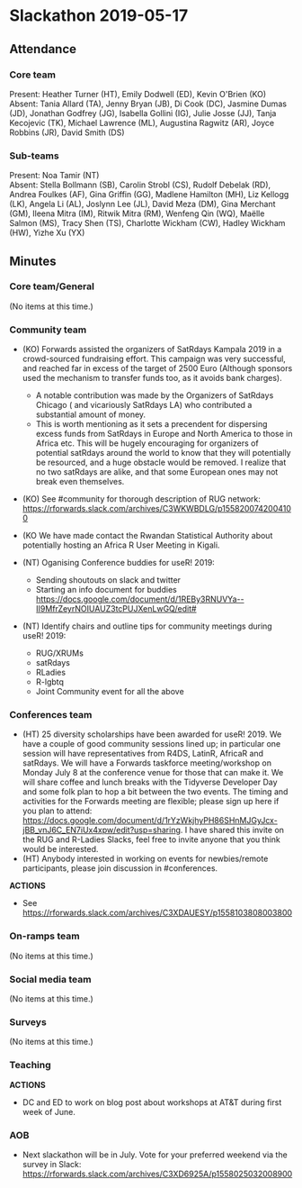 # Slackathon 2019-05-17

## Attendance

### Core team

Present: Heather Turner (HT), Emily Dodwell (ED), Kevin O'Brien (KO)  
Absent: Tania Allard (TA), Jenny Bryan (JB), Di Cook (DC), Jasmine Dumas (JD), Jonathan Godfrey (JG), Isabella Gollini (IG), Julie Josse (JJ), Tanja Kecojevic (TK), Michael Lawrence (ML), Augustina Ragwitz (AR),  Joyce Robbins (JR), David Smith (DS) 

### Sub-teams

Present: Noa Tamir (NT)  
Absent: Stella Bollmann (SB), Carolin Strobl (CS), Rudolf Debelak (RD), Andrea Foulkes (AF), Gina Griffin (GG), Madlene Hamilton (MH), Liz Kellogg (LK), Angela Li (AL), Joslynn Lee (JL), David Meza (DM), Gina Merchant (GM), Ileena Mitra (IM), Ritwik Mitra (RM), Wenfeng Qin (WQ), Maëlle Salmon (MS), Tracy Shen (TS), Charlotte Wickham (CW), Hadley Wickham (HW), Yizhe Xu (YX)

## Minutes

### Core team/General
(No items at this time.)

### Community team
- (KO) Forwards assisted the organizers of SatRdays Kampala 2019 in a crowd-sourced fundraising effort. This campaign was very successful, and reached far in excess of the target of 2500 Euro (Although sponsors used the mechanism to transfer funds too, as it avoids bank charges).
    - A notable contribution was made by the Organizers of SatRdays Chicago ( and vicariously SatRdays LA) who contributed a substantial amount of money.
    - This is worth mentioning as it sets a precendent for dispersing excess funds from SatRdays in Europe and North America to those in Africa etc. This will be hugely encouraging for organizers of potential satRdays around the world to know that they will potentially be resourced, and a huge obstacle would be removed. I realize that no two satRdays are alike, and that some European ones may not break even themselves.
- (KO) See #community for thorough description of RUG network: https://rforwards.slack.com/archives/C3WKWBDLG/p1558200742004100
- (KO We have made contact the Rwandan Statistical Authority about potentially hosting an Africa R User Meeting in Kigali.

 - (NT) Oganising Conference buddies for useR! 2019:
    - Sending shoutouts on slack and twitter
    - Starting an info document for buddies https://docs.google.com/document/d/1REBy3RNUVYa--II9MfrZeyrNOIUAUZ3tcPUJXenLwGQ/edit#

- (NT) Identify chairs and outline tips for community meetings during useR! 2019:
    - RUG/XRUMs
    - satRdays
    - RLadies
    - R-lgbtq
    - Joint Community event for all the above

### Conferences team
- (HT) 25 diversity scholarships have been awarded for useR! 2019. We have a couple of good community sessions lined up; in particular one session will have representatives from R4DS, LatinR, AfricaR and satRdays. We will have a Forwards taskforce meeting/workshop on Monday July 8 at the conference venue for those that can make it. We will share coffee and lunch breaks with the Tidyverse Developer Day and some folk plan to hop a bit between the two events. The timing and activities for the Forwards meeting are flexible; please sign up here if you plan to attend: https://docs.google.com/document/d/1rYzWkjhyPH86SHnMJGyJcx-jBB_vnJ6C_EN7iUx4xpw/edit?usp=sharing. I have shared this invite on the RUG and R-Ladies Slacks, feel free to invite anyone that you think would be interested.
- (HT) Anybody interested in working on events for newbies/remote participants, please join discussion in #conferences.

**ACTIONS**
- See https://rforwards.slack.com/archives/C3XDAUESY/p1558103808003800

### On-ramps team
(No items at this time.)

### Social media team
(No items at this time.)

### Surveys
(No items at this time.)

### Teaching

**ACTIONS**
- DC and ED to work on blog post about workshops at AT&T during first week of June.

### AOB
- Next slackathon will be in July.  Vote for your preferred weekend via the survey in Slack: https://rforwards.slack.com/archives/C3XD6925A/p1558025032008900
